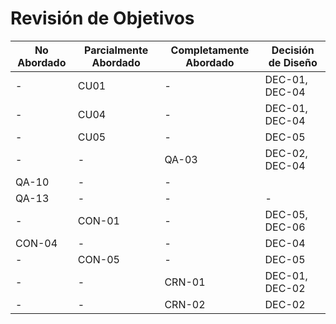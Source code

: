 # Revisión de Objetivos

| No Abordado | Parcialmente Abordado | Completamente Abordado | Decisión de Diseño |
| ----------- | --------------------- | ---------------------- | ------------------ |
| -           | CU01                  | -                      | DEC-01, DEC-04     |
| -           | CU04                  | -                      | DEC-01, DEC-04     |
| -           | CU05                  | -                      | DEC-05             |
| -           | -                     | QA-03                  | DEC-02, DEC-04     |
| QA-10       | -                     | -                      |                    |
| QA-13       | -                     | -                      | -                  |
| -           | CON-01                | -                      | DEC-05, DEC-06     |
| CON-04      | -                     | -                      | DEC-04             |
| -           | CON-05                | -                      | DEC-05             |
| -           | -                     | CRN-01                 | DEC-01, DEC-02     |
| -           | -                     | CRN-02                 | DEC-02             |

